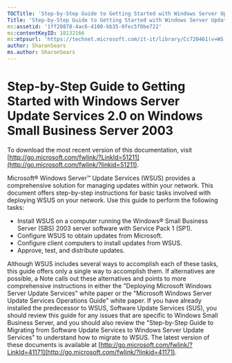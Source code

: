 ```yaml
---
TOCTitle: 'Step-by-Step Guide to Getting Started with Windows Server Update Services 2.0 on Windows Small Business Server 2003'
Title: 'Step-by-Step Guide to Getting Started with Windows Server Update Services 2.0 on Windows Small Business Server 2003'
ms:assetid: '1ff20878-4ac6-4100-bb35-0fec5f0be722'
ms:contentKeyID: 18132166
ms:mtpsurl: 'https://technet.microsoft.com/it-it/library/Cc720461(v=WS.10)'
author: SharonSears
ms.author: SharonSears
---
```


Step-by-Step Guide to Getting Started with Windows Server Update Services 2.0 on Windows Small Business Server 2003
===================================================================================================================

To download the most recent version of this documentation, visit [http://go.microsoft.com/fwlink/?LinkId=51211](http://go.microsoft.com/fwlink/?linkid=51211).

Microsoft® Windows Server™ Update Services (WSUS) provides a comprehensive solution for managing updates within your network. This document offers step-by-step instructions for basic tasks involved with deploying WSUS on your network. Use this guide to perform the following tasks:

-   Install WSUS on a computer running the Windows® Small Business Server (SBS) 2003 server software with Service Pack 1 (SP1).
-   Configure WSUS to obtain updates from Microsoft.
-   Configure client computers to install updates from WSUS.
-   Approve, test, and distribute updates.

Although WSUS includes several ways to accomplish each of these tasks, this guide offers only a single way to accomplish them. If alternatives are possible, a Note calls out these alternatives and points to more comprehensive instructions in either the "Deploying Microsoft Windows Server Update Services" white paper or the "Microsoft Windows Server Update Services Operations Guide" white paper. If you have already installed the predecessor to WSUS, Software Update Services (SUS), you should review this guide for any issues that are specific to Windows Small Business Server, and you should also review the "Step-by-Step Guide to Migrating from Software Update Services to Windows Server Update Services" to understand how to migrate to WSUS. The latest version of these documents is available at [http://go.microsoft.com/fwlink/?LinkId=41171](http://go.microsoft.com/fwlink/?linkid=41171).
